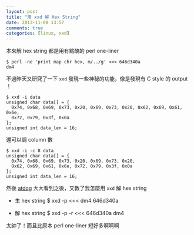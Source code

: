 ```yaml
---
layout: post
title: "用 xxd 解 Hex String"
date: 2013-11-08 13:57
comments: true
categories: [linux, xxd]
---
```


本來解 hex string 都是用有點醜的 perl one-liner

    $ perl -ne 'print map chr hex, m/../g' <<< 646d340a
    dm4

不過昨天又研究了一下 `xxd` 發現一些神秘的功能，像是發現有 C style 的 output ！

    $ xxd -i data
    unsigned char data[] = {
      0x74, 0x68, 0x69, 0x73, 0x20, 0x69, 0x73, 0x20, 0x62, 0x69, 0x61, 0x6e,
      0x72, 0x79, 0x3f, 0x0a
    };
    unsigned int data_len = 16;

還可以調 column 數

    $ xxd -i -c 8 data
    unsigned char data[] = {
      0x74, 0x68, 0x69, 0x73, 0x20, 0x69, 0x73, 0x20,
      0x62, 0x69, 0x61, 0x6e, 0x72, 0x79, 0x3f, 0x0a
    };
    unsigned int data_len = 16;

然後 [atdog](http://blog.atdog.org) 大大看到之後，又教了我怎麼用 `xxd` 解 hex string

- 生 hex string
    $ xxd -p <<< dm4
    646d340a

- 解 hex string
    $ xxd -p -r <<< 646d340a
    dm4

太帥了！而且比原本 perl one-liner 短好多啊啊啊
